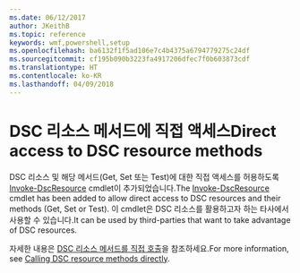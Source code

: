 ```yaml
---
ms.date: 06/12/2017
author: JKeithB
ms.topic: reference
keywords: wmf,powershell,setup
ms.openlocfilehash: ba6132f1f5ad106e7c4b4375a6794779275c24df
ms.sourcegitcommit: cf195b090b3223fa4917206dfec7f0b603873cdf
ms.translationtype: HT
ms.contentlocale: ko-KR
ms.lasthandoff: 04/09/2018
---
```

# <a name="direct-access-to-dsc-resource-methods"></a><span data-ttu-id="d55e6-102">DSC 리소스 메서드에 직접 액세스</span><span class="sxs-lookup"><span data-stu-id="d55e6-102">Direct access to DSC resource methods</span></span>


<span data-ttu-id="d55e6-103">DSC 리소스 및 해당 메서드(Get, Set 또는 Test)에 대한 직접 액세스를 허용하도록 [Invoke-DscResource](https://technet.microsoft.com/library/mt517869.aspx) cmdlet이 추가되었습니다.</span><span class="sxs-lookup"><span data-stu-id="d55e6-103">The [Invoke-DscResource](https://technet.microsoft.com/library/mt517869.aspx) cmdlet has been added to allow direct access to DSC resources and their methods (Get, Set or Test).</span></span> <span data-ttu-id="d55e6-104">이 cmdlet은 DSC 리소스를 활용하고자 하는 타사에서 사용할 수 있습니다.</span><span class="sxs-lookup"><span data-stu-id="d55e6-104">It can be used by third-parties that want to take advantage of DSC resources.</span></span>

<span data-ttu-id="d55e6-105">자세한 내용은 [DSC 리소스 메서드를 직접 호출](https://msdn.microsoft.com/powershell/dsc/directcallresource)을 참조하세요.</span><span class="sxs-lookup"><span data-stu-id="d55e6-105">For more information, see [Calling DSC resource methods directly](https://msdn.microsoft.com/powershell/dsc/directcallresource).</span></span>